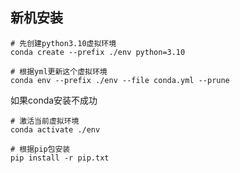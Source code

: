 ## 新机安装

```
# 先创建python3.10虚拟环境
conda create --prefix ./env python=3.10

# 根据yml更新这个虚拟环境
conda env --prefix ./env --file conda.yml --prune
```

如果conda安装不成功

```
# 激活当前虚拟环境
conda activate ./env

# 根据pip包安装
pip install -r pip.txt
```